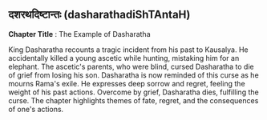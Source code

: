 ## दशरथदिष्टान्तः (dasharathadiShTAntaH)
**Chapter Title** : The Example of Dasharatha

King Dasharatha recounts a tragic incident from his past to Kausalya. He accidentally killed a young ascetic while hunting, mistaking him for an elephant. The ascetic's parents, who were blind, cursed Dasharatha to die of grief from losing his son. Dasharatha is now reminded of this curse as he mourns Rama's exile. He expresses deep sorrow and regret, feeling the weight of his past actions. Overcome by grief, Dasharatha dies, fulfilling the curse. The chapter highlights themes of fate, regret, and the consequences of one's actions.